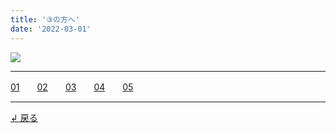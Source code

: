 ```yaml
---
title: '③の方へ'
date: '2022-03-01'
---
```

![](/images/03_.jpg)
***
[01](/posts/3-01)　　[02](/posts/3-02)　　[03](/posts/3-03)　　[04](/posts/3-04)　　[05](/posts/3-05)
***
[ ↲ 戻る ](https://01234567890.thebase.in/about)
